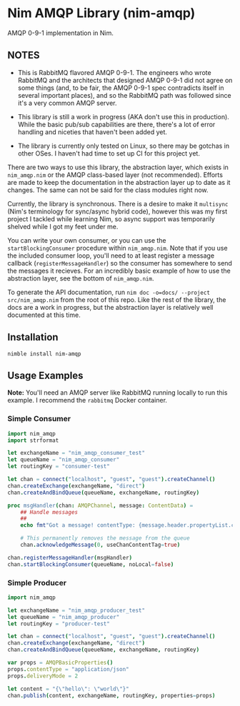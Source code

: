 # Nim AMQP Library (nim-amqp)
AMQP 0-9-1 implementation in Nim.  

## NOTES
* This is RabbitMQ flavored AMQP 0-9-1.  The engineers who wrote RabbitMQ and the architects that designed AMQP 0-9-1 did not agree on some things (and, to be fair, the AMQP 0-9-1 spec contradicts itself in several important places), and so the RabbitMQ path was followed since it's a very common AMQP server.

* This library is still a work in progress (AKA don't use this in production).  While the basic pub/sub capabilities are there, there's a lot of error handling and niceties that haven't been added yet.
* The library is currently only tested on Linux, so there may be gotchas in other OSes. I haven't had time to set up CI for this project yet.
 
There are two ways to use this library, the abstraction layer, which exists in `nim_amqp.nim` or the AMQP class-based layer (not recommended).  Efforts are made to keep the documentation in the abstraction layer up to date as it changes.  The same can not be said for the class modules right now.

Currently, the library is synchronous.  There is a desire to make it `multisync` (Nim's terminology for sync/async hybrid code), however this was my first project I tackled while learning Nim, so async support was temporarily shelved while I got my feet under me.

You can write your own consumer, or you can use the `startBlockingConsumer` procedure within `nim_amqp.nim`.  Note that if you use the included consumer loop, you'll need to at least register a message callback (`registerMessageHandler`) so the consumer has somewhere to send the messages it recieves.  For an incredibly basic example of how to use the abstraction layer, see the bottom of `nim_amqp.nim`.

To generate the API documentation, run `nim doc -o=docs/ --project src/nim_amqp.nim` from the root of this repo. Like the rest of the library, the docs are a work in progress, but the abstraction layer is relatively well documented at this time.

## Installation
```
nimble install nim-amqp
```

## Usage Examples
**Note:** You'll need an AMQP server like RabbitMQ running locally to run this example. I recommend the `rabbitmq` Docker container.

### Simple Consumer
```nim
import nim_amqp
import strformat

let exchangeName = "nim_amqp_consumer_test"
let queueName = "nim_amqp_consumer"
let routingKey = "consumer-test"

let chan = connect("localhost", "guest", "guest").createChannel()
chan.createExchange(exchangeName, "direct")
chan.createAndBindQueue(queueName, exchangeName, routingKey)

proc msgHandler(chan: AMQPChannel, message: ContentData) =
    ## Handle messages
    ##
    echo fmt"Got a message! contentType: {message.header.propertyList.contentType}, body: {message.body.readAll()}"

    # This permanently removes the message from the queue
    chan.acknowledgeMessage(0, useChanContentTag=true)

chan.registerMessageHandler(msgHandler)
chan.startBlockingConsumer(queueName, noLocal=false)
```

### Simple Producer
```nim
import nim_amqp

let exchangeName = "nim_amqp_producer_test"
let queueName = "nim_amqp_producer"
let routingKey = "producer-test"

let chan = connect("localhost", "guest", "guest").createChannel()
chan.createExchange(exchangeName, "direct")
chan.createAndBindQueue(queueName, exchangeName, routingKey)

var props = AMQPBasicProperties()
props.contentType = "application/json"
props.deliveryMode = 2

let content = "{\"hello\": \"world\"}"
chan.publish(content, exchangeName, routingKey, properties=props)
```
